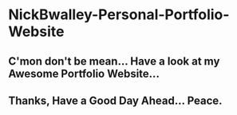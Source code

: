 # NickBwalley-Personal-Portfolio-Website
## C'mon don't be mean... Have a look at my Awesome Portfolio Website... 
## Thanks, Have a Good Day Ahead... Peace. 
